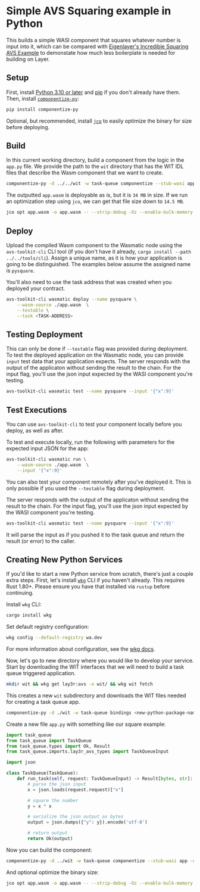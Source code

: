 # Simple AVS Squaring example in Python

This builds a simple WASI component that squares whatever number is input into
it, which can be compared with
[Eigenlayer's Incredible Squaring AVS Example](https://github.com/Layr-Labs/incredible-squaring-avs)
to demonstate how much less boilerplate is needed for building on Layer.

## Setup

First, install [Python 3.10 or later](https://www.python.org/) and
[pip](https://pypi.org/project/pip/) if you don't already have them. Then,
install [`componentize-py`](https://github.com/bytecodealliance/componentize-py):

```bash
pip install componentize-py
```

Optional, but recommended, install [`jco`](https://github.com/bytecodealliance/jco) to easily
optimize the binary for size before deploying.

## Build

In this current working directory, build a component from the logic in the `app.py` file.
We provide the path to the `wit` directory that has the WIT IDL files that describe the
Wasm component that we want to create.

```bash
componentize-py -d ../../wit -w task-queue componentize --stub-wasi app -o app.wasm
```

The outputted `app.wasm` is deployable as is, but it is `34 MB` in size. If we run an optimization
step using `jco`, we can get that file size down to `14.5 MB`.

```bash
jco opt app.wasm -o app.wasm -- --strip-debug -Oz --enable-bulk-memory
```

## Deploy

Upload the compiled Wasm component to the Wasmatic node using the `avs-toolkit-cli` CLI tool (if you don't have it already,
`cargo install --path ../../tools/cli`).
Assign a unique name, as it is how your application is going to be distinguished. The examples below assume
the assigned name is `pysquare`.

You'll also need to use the task address that was created when you deployed your contract.

```bash
avs-toolkit-cli wasmatic deploy --name pysquare \
    --wasm-source ./app.wasm  \
    --testable \
    --task <TASK-ADDRESS>
```

## Testing Deployment

This can only be done if `--testable` flag was provided during deployment.
To test the deployed application on the Wasmatic node, you can provide `input` test data
that your application expects. The server responds with the output of the applicaton without
sending the result to the chain. For the input flag, you'll use the json input expected
by the WASI component you're testing.

```bash
avs-toolkit-cli wasmatic test --name pysquare --input '{"x":9}'
```

## Test Executions

You can use `avs-toolkit-cli` to test your component locally before you deploy, as well as after.

To test and execute locally, run the following with parameters for the expected input JSON for the app:

```bash
avs-toolkit-cli wasmatic run \
    --wasm-source ./app.wasm  \
    --input '{"x":9}'
```

You can also test your component remotely after you've deployed it. This is only possible if you used the `--testable` flag during deployment.

The server responds with the output of the applicaton without sending the result to the chain. For the input flag, you'll use the json input expected by the WASI component you're testing.

```bash
avs-toolkit-cli wasmatic test --name pysquare --input '{"x":9}'
```

It will parse the input as if you pushed it to the task queue and return the result (or error) to the caller.

## Creating New Python Services

If you'd like to start a new Python service from scratch, there's just a couple extra steps.
First, let's install [`wkg`](https://github.com/bytecodealliance/wasm-pkg-tools) CLI if you haven't already.
This requires Rust 1.80+. Please ensure you have that installed via `rustup` before continuing.

Install `wkg` CLI:

```bash
cargo install wkg
```

Set default registry configuration:

```bash
wkg config --default-registry wa.dev
```

For more information about configuration, see
the [wkg docs](https://github.com/bytecodealliance/wasm-pkg-tools).

Now, let's go to new directory where you would like to develop your service. Start by downloading the
WIT interfaces that we will need to build a task queue triggered application.

```bash
mkdir wit && wkg get lay3r:avs -o wit/ && wkg wit fetch
```

This creates a new `wit` subdirectory and downloads the WIT files needed for creating a task queue app.

```bash
componentize-py -d ./wit -w task-queue bindings <new-python-package-name> && cd <new-python-package-name>
```

Create a new file `app.py` with something like our square example:

```python
import task_queue
from task_queue import TaskQueue
from task_queue.types import Ok, Result
from task_queue.imports.lay3r_avs_types import TaskQueueInput

import json

class TaskQueue(TaskQueue):
    def run_task(self, request: TaskQueueInput) -> Result[bytes, str]:
        # parse the json input
        x = json.loads(request.request)["x"]

        # square the number
        y = x * x

        # serialize the json output as bytes
        output = json.dumps({"y": y}).encode('utf-8')

        # return output
        return Ok(output)
```

Now you can build the component:

```bash
componentize-py -d ../wit -w task-queue componentize --stub-wasi app -o app.wasm
```

And optional optimize the binary size:

```bash
jco opt app.wasm -o app.wasm -- --strip-debug -Oz --enable-bulk-memory
```

